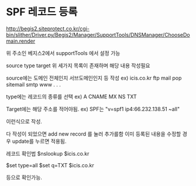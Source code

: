# SPF 레코드 등록

http://begis2.siteprotect.co.kr/cgi-bin/slither/Driver.py/Begis2/Manager/SupportTools/DNSManager/ChooseDomain.render

위 주소인 베지스2에서 supportTools 에서 설정 가능

source  type    target
위 세가지 목록이 존재하며 해당 내용 작성필요

source에는 도메인 전체인지 서브도메인인지 등 작성
ex) icis.co.kr
    ftp
    mail
    pop
    sitemail
    smtp
    www
    .
    .
    .

type에는 레코드의 종류를 선택
ex) A
    CNAME
    MX
    NS
    TXT

Target에는 해당 주소를 적어야됨.
ex) SPF는 "v=spf1 ip4:66.232.138.51 ~all"

이런식으로 작성.


다 작성이 되었으면 add new record 를 눌러 추가를함
이미 등록된 내용을 수정할 경우 update를 누르면 적용됨.

레코드 확인법
$nslookup
$icis.co.kr

$set type=all
$set q=TXT
$icis.co.kr

등으로 확인가능.